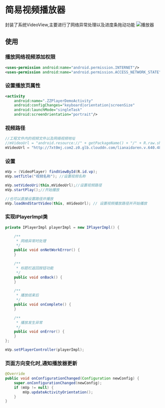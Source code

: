 # 简易视频播放器
封装了系统VideoView,主要进行了网络异常处理以及进度条拖动功能
![播放器](http://upload-images.jianshu.io/upload_images/947286-23980d03f5efbf87.gif?imageMogr2/auto-orient/strip)

## 使用

### 播放网络视频添加权限
```xml
<uses-permission android:name="android.permission.INTERNET"/>
<uses-permission android:name="android.permission.ACCESS_NETWORK_STATE"/>
```

### 设置播放页属性
```xml
<activity
    android:name=".ZZPlayerDemoActivity"
    android:configChanges="keyboard|orientation|screenSize"
    android:launchMode="singleTask"
    android:screenOrientation="portrait"/>
```

### 视频路径
```java
//工程文件内的视频文件以及网络视频地址
//mVideoUrl = "android.resource://" + getPackageName() + "/" + R.raw.shuai_dan_ge;
mVideoUrl = "http://7xt0mj.com2.z0.glb.clouddn.com/lianaidaren.v.640.480.mp4";
```

### 设置
```java
mVp = (VideoPlayer) findViewById(R.id.vp);
mVp.setTitle("视频名称"); //设置视频名称

mVp.setVideoUri(this,mVideoUrl);//设置视频路径
mVp.startPlay();//开始播放

//也可以直接设置路径并播放
mVp.loadAndStartVideo(this, mVideoUrl); // 设置视频播放路径并开始播放
```

### 实现IPlayerImpl类
```java
private IPlayerImpl playerImpl = new IPlayerImpl() {

    /**
     * 网络异常时处理
     */
    public void onNetWorkError() {
    }

    /**
     * 标题栏返回按钮功能
     */
    public void onBack() {
    }

    /**
     * 播放结束后
     */
    public void onComplete() {
    }

    /**
     * 播放发生异常
     */
    public void onError() {
    }
};

mVp.setPlayerController(playerImpl);
```

### 页面方向变化时,通知播放器更新
```java
@Override
public void onConfigurationChanged(Configuration newConfig) {
    super.onConfigurationChanged(newConfig);
    if (mVp != null) {
        mVp.updateActivityOrientation();
    }
}
```
